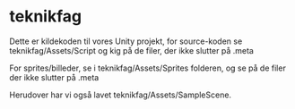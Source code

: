 # teknikfag
 Dette er kildekoden til vores Unity projekt, for source-koden se teknikfag/Assets/Script og kig på de filer, der ikke slutter på .meta
 
 For sprites/billeder, se i teknikfag/Assets/Sprites folderen, og se på de filer der ikke slutter på .meta

Herudover har vi også lavet teknikfag/Assets/SampleScene.
